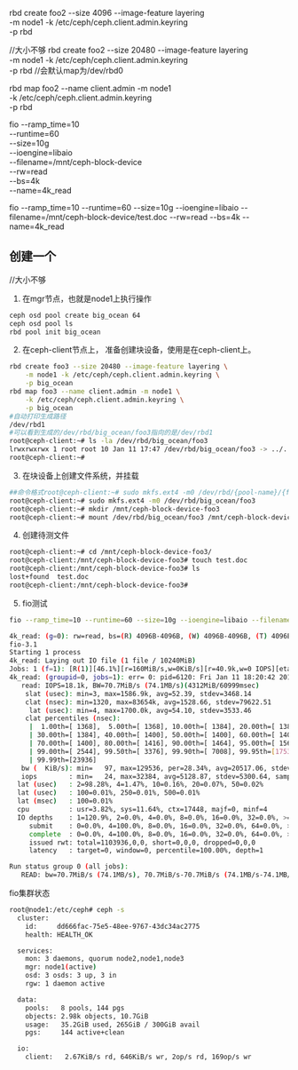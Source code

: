 rbd create foo2 --size 4096 --image-feature layering \
	-m node1 -k /etc/ceph/ceph.client.admin.keyring \
	-p rbd

//大小不够
rbd create foo2 --size 20480 --image-feature layering \
	-m node1 -k /etc/ceph/ceph.client.admin.keyring \
	-p rbd
//会默认map为/dev/rbd0
	
rbd map foo2 --name client.admin -m node1 \
	-k /etc/ceph/ceph.client.admin.keyring \
	-p rbd
	
fio --ramp_time=10 \
	--runtime=60 \
	--size=10g \
	--ioengine=libaio \
	--filename=/mnt/ceph-block-device \
	--rw=read \
	--bs=4k	\
	--name=4k_read
	
fio --ramp_time=10 --runtime=60 --size=10g --ioengine=libaio --filename=/mnt/ceph-block-device/test.doc --rw=read --bs=4k --name=4k_read 



## 创建一个
//大小不够

1. 在mgr节点，也就是node1上执行操作
```sh
ceph osd pool create big_ocean 64
ceph osd pool ls
rbd pool init big_ocean
```
2. 在ceph-client节点上， 准备创建块设备，使用是在ceph-client上。
```sh
rbd create foo3 --size 20480 --image-feature layering \
	-m node1 -k /etc/ceph/ceph.client.admin.keyring \
	-p big_ocean
rbd map foo3 --name client.admin -m node1 \
	-k /etc/ceph/ceph.client.admin.keyring \
	-p big_ocean
#自动打印生成路径
/dev/rbd1
#可以看到生成的/dev/rbd/big_ocean/foo3指向的是/dev/rbd1
root@ceph-client:~# ls -la /dev/rbd/big_ocean/foo3
lrwxrwxrwx 1 root root 10 Jan 11 17:47 /dev/rbd/big_ocean/foo3 -> ../../rbd1
root@ceph-client:~#
```
3. 在块设备上创建文件系统，并挂载
```sh
##命令格式root@ceph-client:~# sudo mkfs.ext4 -m0 /dev/rbd/{pool-name}/{foo3}
root@ceph-client:~# sudo mkfs.ext4 -m0 /dev/rbd/big_ocean/foo3
root@ceph-client:~# mkdir /mnt/ceph-block-device-foo3
root@ceph-client:~# mount /dev/rbd/big_ocean/foo3 /mnt/ceph-block-device-foo3/
```

4. 创建待测文件
```sh
root@ceph-client:~# cd /mnt/ceph-block-device-foo3/
root@ceph-client:/mnt/ceph-block-device-foo3# touch test.doc
root@ceph-client:/mnt/ceph-block-device-foo3# ls
lost+found  test.doc
root@ceph-client:/mnt/ceph-block-device-foo3#
```
5. fio测试
```sh
fio --ramp_time=10 --runtime=60 --size=10g --ioengine=libaio --filename=/mnt/ceph-block-device-foo3/test.doc --rw=read --bs=4k --name=4k_read 

4k_read: (g=0): rw=read, bs=(R) 4096B-4096B, (W) 4096B-4096B, (T) 4096B-4096B, ioengine=libaio, iodepth=1
fio-3.1
Starting 1 process
4k_read: Laying out IO file (1 file / 10240MiB)
Jobs: 1 (f=1): [R(1)][46.1%][r=160MiB/s,w=0KiB/s][r=40.9k,w=0 IOPS][eta 01m:23s]
4k_read: (groupid=0, jobs=1): err= 0: pid=6120: Fri Jan 11 18:20:42 2019
   read: IOPS=18.1k, BW=70.7MiB/s (74.1MB/s)(4312MiB/60999msec)
    slat (usec): min=3, max=1586.9k, avg=52.39, stdev=3468.14
    clat (nsec): min=1320, max=83654k, avg=1528.66, stdev=79622.51
     lat (usec): min=4, max=1700.0k, avg=54.10, stdev=3533.46
    clat percentiles (nsec):
     |  1.00th=[ 1368],  5.00th=[ 1368], 10.00th=[ 1384], 20.00th=[ 1384],
     | 30.00th=[ 1384], 40.00th=[ 1400], 50.00th=[ 1400], 60.00th=[ 1400],
     | 70.00th=[ 1400], 80.00th=[ 1416], 90.00th=[ 1464], 95.00th=[ 1560],
     | 99.00th=[ 2544], 99.50th=[ 3376], 99.90th=[ 7008], 99.95th=[17536],
     | 99.99th=[23936]
   bw (  KiB/s): min=   97, max=129536, per=28.34%, avg=20517.06, stdev=21202.38, samples=109
   iops        : min=   24, max=32384, avg=5128.87, stdev=5300.64, samples=109
  lat (usec)   : 2=98.28%, 4=1.47%, 10=0.16%, 20=0.07%, 50=0.02%
  lat (usec)   : 100=0.01%, 250=0.01%, 500=0.01%
  lat (msec)   : 100=0.01%
  cpu          : usr=3.82%, sys=11.64%, ctx=17448, majf=0, minf=4
  IO depths    : 1=120.9%, 2=0.0%, 4=0.0%, 8=0.0%, 16=0.0%, 32=0.0%, >=64=0.0%
     submit    : 0=0.0%, 4=100.0%, 8=0.0%, 16=0.0%, 32=0.0%, 64=0.0%, >=64=0.0%
     complete  : 0=0.0%, 4=100.0%, 8=0.0%, 16=0.0%, 32=0.0%, 64=0.0%, >=64=0.0%
     issued rwt: total=1103936,0,0, short=0,0,0, dropped=0,0,0
     latency   : target=0, window=0, percentile=100.00%, depth=1

Run status group 0 (all jobs):
   READ: bw=70.7MiB/s (74.1MB/s), 70.7MiB/s-70.7MiB/s (74.1MB/s-74.1MB/s), io=4312MiB (4522MB), run=60999-60999msec
```


fio集群状态
```sh
root@node1:/etc/ceph# ceph -s
  cluster:
    id:     dd666fac-75e5-48ee-9767-43dc34ac2775
    health: HEALTH_OK

  services:
    mon: 3 daemons, quorum node2,node1,node3
    mgr: node1(active)
    osd: 3 osds: 3 up, 3 in
    rgw: 1 daemon active

  data:
    pools:   8 pools, 144 pgs
    objects: 2.98k objects, 10.7GiB
    usage:   35.2GiB used, 265GiB / 300GiB avail
    pgs:     144 active+clean

  io:
    client:   2.67KiB/s rd, 646KiB/s wr, 2op/s rd, 169op/s wr
```